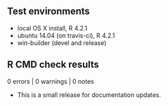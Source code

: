 ## Test environments
* local OS X install, R 4.2.1
* ubuntu 14.04 (on travis-ci), R 4.2.1
* win-builder (devel and release)

## R CMD check results

0 errors | 0 warnings | 0 notes

* This is a small release for documentation updates.
